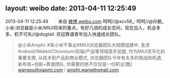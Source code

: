 layout: weibo
date: 2013-04-11 12:25:49
---
2013-04-11 12:25:49  &nbsp;&nbsp;&nbsp;&nbsp;&nbsp;&nbsp; 来自 <a href="http://weibo.com/" rel="nofollow">微博 weibo.com</a>
呵呵//@xcv58_: 呵呵//@孙鹏_小米:浏览器是小米/MIUI将来的重点，有好几倍的成长空间，现在加入，机会多多，机不可失//@dogtail: 欢迎靠谱青年加入快速成长团队。
>  @小米Amphi: #来小米干事业#MIUI浏览器团队大规模组建中, 急求Android/Webkit/Chromium/前端/产品等领域高手加盟, 作为MIUI货币化的重要支撑, 从技术到产品到商业模式, 浏览器团队今年有太多的挑战和机遇, 新布局+创新+靠谱团队, 你需要的绝不仅仅是一份职业[酷] wangxu@xiaomi.com / amphi.wang@gmail.com ​​​
